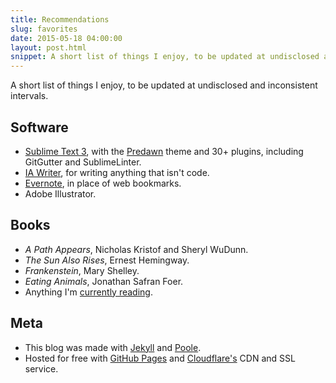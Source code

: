 ```yaml
---
title: Recommendations
slug: favorites
date: 2015-05-18 04:00:00
layout: post.html
snippet: A short list of things I enjoy, to be updated at undisclosed and inconsistent intervals.
---
```


A short list of things I enjoy, to be updated at undisclosed and inconsistent intervals.

## Software

* [Sublime Text 3](http://www.sublimetext.com/3), with the [Predawn](http://jamiewilson.io/predawn/) theme and 30+ plugins, including GitGutter and SublimeLinter.
* [IA Writer](http://writer.pro/), for writing anything that isn't code.
* [Evernote](https://evernote.com/), in place of web bookmarks.
* Adobe Illustrator.

## Books

* *A Path Appears*, Nicholas Kristof and Sheryl WuDunn.
* *The Sun Also Rises*, Ernest Hemingway.
* *Frankenstein*, Mary Shelley.
* *Eating Animals*, Jonathan Safran Foer.
* Anything I'm [currently reading](https://www.goodreads.com/review/list/16027154-don-mccurdy?shelf=currently-reading).

## Meta

* This blog was made with [Jekyll](http://jekyllrb.com) and [Poole](http://getpoole.com/).
* Hosted for free with [GitHub Pages](https://pages.github.com) and [Cloudflare's](https://www.cloudflare.com) CDN and SSL service.
